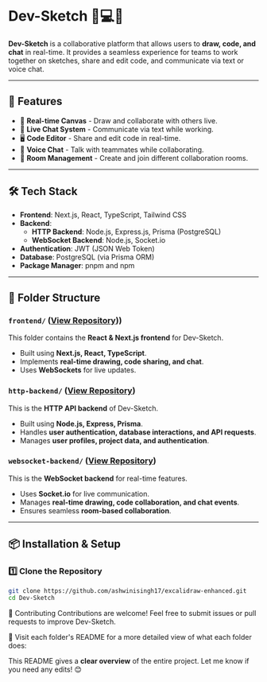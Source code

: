 # Dev-Sketch 🎨💻💬

**Dev-Sketch** is a collaborative platform that allows users to **draw, code, and chat** in real-time. It provides a seamless experience for teams to work together on sketches, share and edit code, and communicate via text or voice chat.

---

## 🚀 Features
- 🎨 **Real-time Canvas** - Draw and collaborate with others live.
- 💬 **Live Chat System** - Communicate via text while working.
- 🖥️ **Code Editor** - Share and edit code in real-time.
- 🎤 **Voice Chat** - Talk with teammates while collaborating.
- 📌 **Room Management** - Create and join different collaboration rooms.

---

## 🛠️ Tech Stack
- **Frontend**: Next.js, React, TypeScript, Tailwind CSS
- **Backend**:
  - **HTTP Backend**: Node.js, Express.js, Prisma (PostgreSQL)
  - **WebSocket Backend**: Node.js, Socket.io
- **Authentication**: JWT (JSON Web Token)
- **Database**: PostgreSQL (via Prisma ORM)
- **Package Manager**: pnpm and npm

---

## 📂 Folder Structure

### `frontend/` ([View Repository](https://github.com/ashwinisingh17/excalidraw-enhanced/tree/master/frontend)))
This folder contains the **React & Next.js frontend** for Dev-Sketch.  
- Built using **Next.js, React, TypeScript**.  
- Implements **real-time drawing, code sharing, and chat**.  
- Uses **WebSockets** for live updates.  

### `http-backend/` ([View Repository](https://github.com/ashwinisingh17/excalidraw-enhanced/tree/master/http-backend))
This is the **HTTP API backend** of Dev-Sketch.  
- Built using **Node.js, Express, Prisma**.  
- Handles **user authentication, database interactions, and API requests**.
- Manages **user profiles, project data, and authentication**.  

### `websocket-backend/` ([View Repository](https://github.com/ashwinisingh17/excalidraw-enhanced/tree/master/websocket-backend))
This is the **WebSocket backend** for real-time features.  
- Uses **Socket.io** for live communication.  
- Manages **real-time drawing, code collaboration, and chat events**.  
- Ensures seamless **room-based collaboration**.  

---

## 📦 Installation & Setup

### 1️⃣ Clone the Repository
```sh
git clone https://github.com/ashwinisingh17/excalidraw-enhanced.git
cd Dev-Sketch
```


📢 Contributing
Contributions are welcome! Feel free to submit issues or pull requests to improve Dev-Sketch.

🔎 Visit each folder's README for a more detailed view of what each folder does:




This README gives a **clear overview** of the entire project. Let me know if you need any edits! 😊